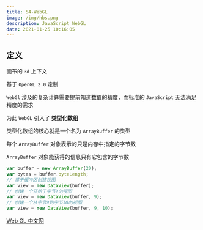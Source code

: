 ```yaml
---
title: 54-WebGL
image: /img/hbs.png
description: JavaScript WebGL
date: 2021-01-25 10:16:05
---
```


## 定义

画布的 `3d` 上下文

基于 `OpenGL 2.0` 定制

`WebGl` 涉及的复杂计算需要提前知道数值的精度，而标准的 `JavaScript` 无法满足精度的需求

为此 `WebGL` 引入了 **类型化数组**

类型化数组的核心就是一个名为 `ArrayBuffer` 的类型

每个 `ArrayBuffer` 对象表示的只是内存中指定的字节数

`ArrayBuffer` 对象能获得的信息只有它包含的字节数

```js
var buffer = new ArrayBuffer(20);
var bytes = buffer.byteLength;
// 基于缓冲区创建视图
var view = new DataView(buffer);
// 创建一个开始于字节9的视图
var view = new DataView(buffer, 9);
// 创建一个从字节9到字节18的视图
var view = new DataView(buffer, 9, 10);
```

[Web GL 中文网](http://www.hewebgl.com/)
